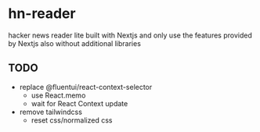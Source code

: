 # hn-reader

hacker news reader lite built with Nextjs and only use the features provided by Nextjs also without additional libraries

## TODO

- replace @fluentui/react-context-selector
  - use React.memo
  - wait for React Context update
- remove tailwindcss
  - reset css/normalized css
